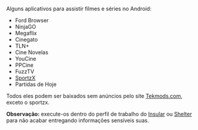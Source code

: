 Alguns aplicativos para assistir filmes e séries no Android:

- Ford Browser
- NinjaGO
- Megaflix
- Cinegato
- TLN+
- Cine Novelas
- YouCine
- PPCine
- FuzzTV
- [SportzX](https://sportzxtv.net/download-apk-1/)
- Partidas de Hoje
  
Todos eles podem ser baixados sem anúncios pelo site [Tekmods.com](https://www.tekmods.com), exceto o sportzx.

**Observação:** execute-os dentro do perfil de trabalho do [Insular](https://f-droid.org/en/packages/com.oasisfeng.island.fdroid/) ou [Shelter](https://f-droid.org/en/packages/net.typeblog.shelter/) para não acabar entregando informações sensíveis suas.
